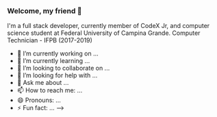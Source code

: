 ### Welcome, my friend 👋

I'm a full stack developer, currently member of CodeX Jr, and computer science student at Federal University of Campina Grande.
Computer Technician - IFPB (2017-2019)

- 🔭 I’m currently working on ...
- 🌱 I’m currently learning ...
- 👯 I’m looking to collaborate on ...
- 🤔 I’m looking for help with ...
- 💬 Ask me about ...
- 📫 How to reach me: ...
- 😄 Pronouns: ...
- ⚡ Fun fact: ...
-->
